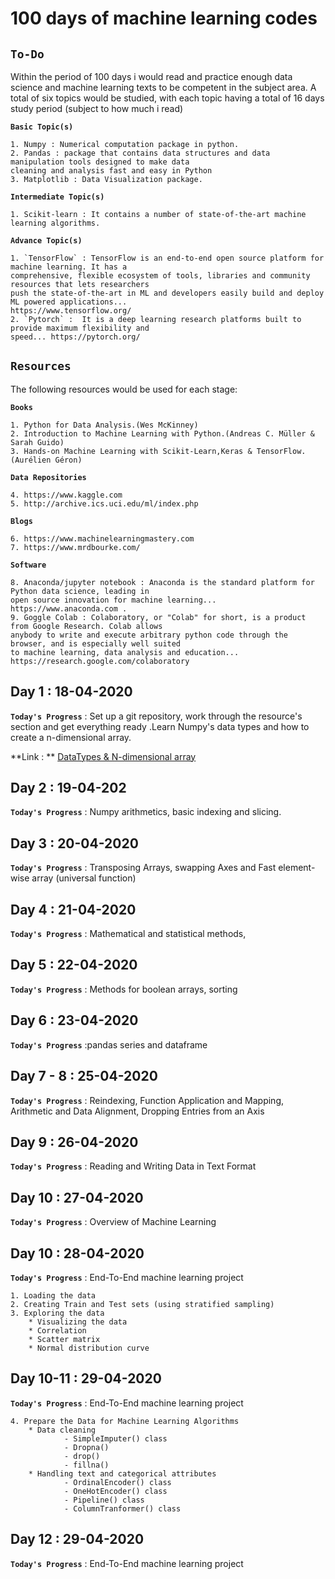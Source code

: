 # **100 days of machine learning codes**

## **`To-Do`**

Within the period of 100 days i would read and practice enough data science and machine learning texts to be competent in the subject area. A total of six topics would be studied, with each topic having a total of 16 days study period (subject to how much i read)

**`Basic Topic(s)`**
> 
    1. Numpy : Numerical computation package in python.
    2. Pandas : package that contains data structures and data manipulation tools designed to make data
    cleaning and analysis fast and easy in Python
    3. Matplotlib : Data Visualization package.

**`Intermediate Topic(s)`**
>
    1. Scikit-learn : It contains a number of state-of-the-art machine learning algorithms.
    
**`Advance Topic(s)`**
>
    1. `TensorFlow` : TensorFlow is an end-to-end open source platform for machine learning. It has a 
    comprehensive, flexible ecosystem of tools, libraries and community resources that lets researchers 
    push the state-of-the-art in ML and developers easily build and deploy ML powered applications... 
    https://www.tensorflow.org/
    2. `Pytorch` :  It is a deep learning research platforms built to provide maximum flexibility and 
    speed... https://pytorch.org/

## **`Resources`**

The following resources would be used for each stage:

**`Books`**
>
    1. Python for Data Analysis.(Wes McKinney)
    2. Introduction to Machine Learning with Python.(Andreas C. Müller & Sarah Guido)
    3. Hands-on Machine Learning with Scikit-Learn,Keras & TensorFlow.(Aurélien Géron)

**`Data Repositories`**
>
    4. https://www.kaggle.com
    5. http://archive.ics.uci.edu/ml/index.php

**`Blogs`**
>
    6. https://www.machinelearningmastery.com
    7. https://www.mrdbourke.com/

**`Software`**
>
    8. Anaconda/jupyter notebook : Anaconda is the standard platform for Python data science, leading in 
    open source innovation for machine learning... https://www.anaconda.com .
    9. Goggle Colab : Colaboratory, or "Colab" for short, is a product from Google Research. Colab allows 
    anybody to write and execute arbitrary python code through the browser, and is especially well suited 
    to machine learning, data analysis and education... https://research.google.com/colaboratory

## Day 1 : 18-04-2020

**`Today's Progress`** : Set up a git repository, work through the resource's section and get everything
ready .Learn Numpy's data types and how to create a n-dimensional array.

**Link : ** [DataTypes & N-dimensional array](https://numpy.org/devdocs/user/basics.types.html)

## Day 2 : 19-04-202

**`Today's Progress`** : Numpy arithmetics, basic indexing and slicing.
    
## Day 3 : 20-04-2020

**`Today's Progress`** : Transposing Arrays, swapping Axes and Fast element-wise array (universal function)

## Day 4 : 21-04-2020

**`Today's Progress`** : Mathematical and statistical methods, 

## Day 5 : 22-04-2020

**`Today's Progress`** : Methods for boolean arrays, sorting

## Day 6 : 23-04-2020

**`Today's Progress`** :pandas series and dataframe

## Day 7 - 8 : 25-04-2020

**`Today's Progress`** : Reindexing, Function Application and Mapping, Arithmetic and Data Alignment, Dropping Entries from an Axis

## Day 9 : 26-04-2020

**`Today's Progress`** : Reading and Writing Data in Text Format

## Day 10 : 27-04-2020

**`Today's Progress`** : Overview of Machine Learning

## Day 10 : 28-04-2020

**`Today's Progress`** : End-To-End machine learning project 
> 
    1. Loading the data
    2. Creating Train and Test sets (using stratified sampling)
    3. Exploring the data
        * Visualizing the data
        * Correlation
        * Scatter matrix
        * Normal distribution curve
    
## Day 10-11 : 29-04-2020

**`Today's Progress`** : End-To-End machine learning project 
>
    4. Prepare the Data for Machine Learning Algorithms
        * Data cleaning
                - SimpleImputer() class
                - Dropna()
                - drop()
                - fillna()     
        * Handling text and categorical attributes
                - OrdinalEncoder() class
                - OneHotEncoder() class
                - Pipeline() class
                - ColumnTranformer() class
         
## Day 12 : 29-04-2020

**`Today's Progress`** : End-To-End machine learning project 
        
        
        
        
        
        
        
        
        
        
        
        
        
        
        
        
        
        